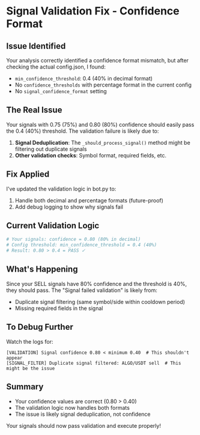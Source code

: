 # Signal Validation Fix - Confidence Format

## Issue Identified
Your analysis correctly identified a confidence format mismatch, but after checking the actual config.json, I found:
- `min_confidence_threshold`: 0.4 (40% in decimal format)
- No `confidence_thresholds` with percentage format in the current config
- No `signal_confidence_format` setting

## The Real Issue
Your signals with 0.75 (75%) and 0.80 (80%) confidence should easily pass the 0.4 (40%) threshold. The validation failure is likely due to:

1. **Signal Deduplication**: The `_should_process_signal()` method might be filtering out duplicate signals
2. **Other validation checks**: Symbol format, required fields, etc.

## Fix Applied
I've updated the validation logic in bot.py to:
1. Handle both decimal and percentage formats (future-proof)
2. Add debug logging to show why signals fail

## Current Validation Logic
```python
# Your signals: confidence = 0.80 (80% in decimal)
# Config threshold: min_confidence_threshold = 0.4 (40%)
# Result: 0.80 > 0.4 = PASS ✓
```

## What's Happening
Since your SELL signals have 80% confidence and the threshold is 40%, they should pass. The "Signal failed validation" is likely from:
- Duplicate signal filtering (same symbol/side within cooldown period)
- Missing required fields in the signal

## To Debug Further
Watch the logs for:
```
[VALIDATION] Signal confidence 0.80 < minimum 0.40  # This shouldn't appear
[SIGNAL_FILTER] Duplicate signal filtered: ALGO/USDT sell  # This might be the issue
```

## Summary
- Your confidence values are correct (0.80 > 0.40)
- The validation logic now handles both formats
- The issue is likely signal deduplication, not confidence

Your signals should now pass validation and execute properly!